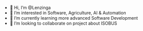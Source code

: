 - 👋 Hi, I’m @Lenzinga
- 👀 I’m interested in Software, Agriculture, AI & Automation
- 🌱 I’m currently learning more advanced Software Development
- 💞️ I’m looking to collaborate on project about ISOBUS 

<!---
Lenzinga/Lenzinga is a ✨ special ✨ repository because its `README.md` (this file) appears on your GitHub profile.
You can click the Preview link to take a look at your changes.
--->
